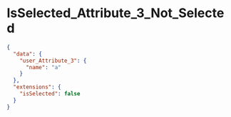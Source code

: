 # IsSelected_Attribute_3_Not_Selected

```json
{
  "data": {
    "user_Attribute_3": {
      "name": "a"
    }
  },
  "extensions": {
    "isSelected": false
  }
}
```
